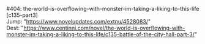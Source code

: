 #404: the-world-is-overflowing-with-monster-im-taking-a-liking-to-this-life [c135-part3] <br/>
Jump: "https://www.novelupdates.com/extnu/4528083/" <br/>
Dest: "https://www.centinni.com/novel/the-world-is-overflowing-with-monster-im-taking-a-liking-to-this-life/c135-battle-of-the-city-hall-part-3/"